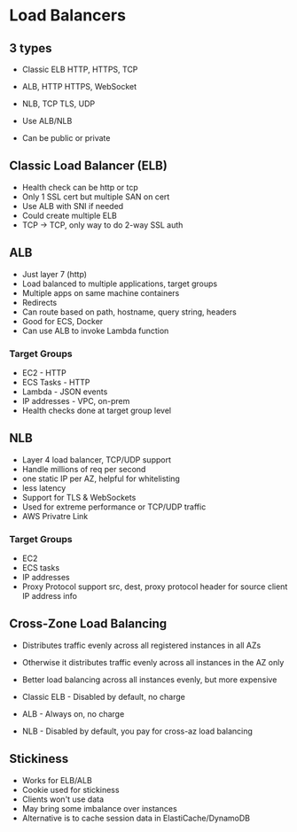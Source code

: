 # Load Balancers

## 3 types

* Classic ELB HTTP, HTTPS, TCP
* ALB, HTTP HTTPS, WebSocket
* NLB, TCP TLS, UDP
* Use ALB/NLB

* Can be public or private

## Classic Load Balancer (ELB)

* Health check can be http or tcp
* Only 1 SSL cert but multiple SAN on cert
* Use ALB with SNI if needed
* Could create multiple ELB
* TCP -> TCP, only way to do 2-way SSL auth

## ALB

* Just layer 7 (http)
* Load balanced to multiple applications, target groups
* Multiple apps on same machine containers
* Redirects
* Can route based on path, hostname, query string, headers
* Good for ECS, Docker
* Can use ALB to invoke Lambda function

### Target Groups

* EC2 - HTTP
* ECS Tasks - HTTP
* Lambda - JSON events
* IP addresses - VPC, on-prem
* Health checks done at target group level

## NLB

* Layer 4 load balancer, TCP/UDP support
* Handle millions of req per second
* one static IP per AZ, helpful for whitelisting
* less latency
* Support for TLS & WebSockets
* Used for extreme performance or TCP/UDP traffic
* AWS Privatre Link

### Target Groups

* EC2
* ECS tasks
* IP addresses
* Proxy Protocol support src, dest, proxy protocol header for source client IP address info

## Cross-Zone Load Balancing

* Distributes traffic evenly across all registered instances in all AZs
* Otherwise it distributes traffic evenly across all instances in the AZ only
* Better load balancing across all instances evenly, but more expensive

* Classic ELB - Disabled by default, no charge
* ALB - Always on, no charge
* NLB - Disabled by default,  you pay for cross-az load balancing

## Stickiness

* Works for ELB/ALB
* Cookie used for stickiness
* Clients won't use data
* May bring some imbalance over instances
* Alternative is to cache session data in ElastiCache/DynamoDB
